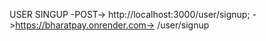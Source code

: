 
USER SINGUP -POST-> http://localhost:3000/user/signup;
            ->https://bharatpay.onrender.com-> /user/signup 